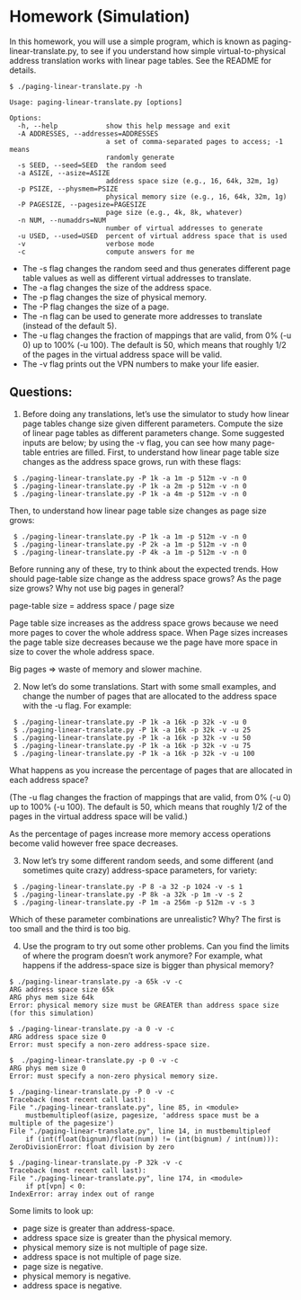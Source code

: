 # Homework (Simulation)
In this homework, you will use a simple program, which is known as paging-linear-translate.py, to see if you understand how simple virtual-to-physical address translation works with linear page tables. See the README for details.

```
$ ./paging-linear-translate.py -h
```
```
Usage: paging-linear-translate.py [options]

Options:
  -h, --help            show this help message and exit
  -A ADDRESSES, --addresses=ADDRESSES
                        a set of comma-separated pages to access; -1 means
                        randomly generate
  -s SEED, --seed=SEED  the random seed
  -a ASIZE, --asize=ASIZE
                        address space size (e.g., 16, 64k, 32m, 1g)
  -p PSIZE, --physmem=PSIZE
                        physical memory size (e.g., 16, 64k, 32m, 1g)
  -P PAGESIZE, --pagesize=PAGESIZE
                        page size (e.g., 4k, 8k, whatever)
  -n NUM, --numaddrs=NUM
                        number of virtual addresses to generate
  -u USED, --used=USED  percent of virtual address space that is used
  -v                    verbose mode
  -c                    compute answers for me
```
- The -s flag changes the random seed and thus generates different
  page table values as well as different virtual addresses to translate.
- The -a flag changes the size of the address space.
- The -p flag changes the size of physical memory.
- The -P flag changes the size of a page.
- The -n flag can be used to generate more addresses to translate
  (instead of the default 5).
- The -u flag changes the fraction of mappings that are valid, from
  0% (-u 0) up to 100% (-u 100). The default is 50, which means
  that roughly 1/2 of the pages in the virtual address space will be valid.
- The -v flag prints out the VPN numbers to make your life easier.

## Questions:

1. Before doing any translations, let’s use the simulator to study how linear page tables change size given different parameters. Compute the size of linear page tables as different parameters change. Some suggested inputs are below; by using the -v flag, you can see how many page-table entries are filled. First, to understand how linear page table size changes as the address space grows, run with these flags:

```
 $ ./paging-linear-translate.py -P 1k -a 1m -p 512m -v -n 0
 $ ./paging-linear-translate.py -P 1k -a 2m -p 512m -v -n 0
 $ ./paging-linear-translate.py -P 1k -a 4m -p 512m -v -n 0
```
Then, to understand how linear page table size changes as page size grows:

```
 $ ./paging-linear-translate.py -P 1k -a 1m -p 512m -v -n 0
 $ ./paging-linear-translate.py -P 2k -a 1m -p 512m -v -n 0
 $ ./paging-linear-translate.py -P 4k -a 1m -p 512m -v -n 0
```
Before running any of these, try to think about the expected trends. How should page-table size change as the address space grows? As the page size grows? Why not use big pages in general?

page-table size = address space / page size

Page table size increases as the address space grows because we need more pages to cover the whole address space. 
When Page sizes increases the page table size decreases because we the page have more space in size to cover the whole address space.

Big pages => waste of memory and slower machine.

2. Now let’s do some translations. Start with some small examples, and change the number of pages that are allocated to the address space with the -u flag. For example:

```
 $ ./paging-linear-translate.py -P 1k -a 16k -p 32k -v -u 0
 $ ./paging-linear-translate.py -P 1k -a 16k -p 32k -v -u 25
 $ ./paging-linear-translate.py -P 1k -a 16k -p 32k -v -u 50
 $ ./paging-linear-translate.py -P 1k -a 16k -p 32k -v -u 75
 $ ./paging-linear-translate.py -P 1k -a 16k -p 32k -v -u 100
```
What happens as you increase the percentage of pages that are allocated in each address space?

(The -u flag changes the fraction of mappings that are valid, from 0% (-u 0) up to 100% (-u 100). The default is 50, which means that roughly 1/2 of the pages in the virtual address space will be valid.)

As the percentage of pages increase more memory access operations become valid however free space decreases.


3. Now let’s try some different random seeds, and some different (and sometimes quite crazy) address-space parameters, for variety:
```
 $ ./paging-linear-translate.py -P 8 -a 32 -p 1024 -v -s 1
 $ ./paging-linear-translate.py -P 8k -a 32k -p 1m -v -s 2
 $ ./paging-linear-translate.py -P 1m -a 256m -p 512m -v -s 3
```
Which of these parameter combinations are unrealistic? Why?
The first is too small and the third is too big.

4. Use the program to try out some other problems. Can you find the limits of where the program doesn’t work anymore? For example, what happens if the address-space size is bigger than physical memory?

```
$ ./paging-linear-translate.py -a 65k -v -c
ARG address space size 65k
ARG phys mem size 64k
Error: physical memory size must be GREATER than address space size (for this simulation)

$ ./paging-linear-translate.py -a 0 -v -c
ARG address space size 0
Error: must specify a non-zero address-space size.

$  ./paging-linear-translate.py -p 0 -v -c
ARG phys mem size 0
Error: must specify a non-zero physical memory size.

$ ./paging-linear-translate.py -P 0 -v -c
Traceback (most recent call last):
File "./paging-linear-translate.py", line 85, in <module>
    mustbemultipleof(asize, pagesize, 'address space must be a multiple of the pagesize')
File "./paging-linear-translate.py", line 14, in mustbemultipleof
    if (int(float(bignum)/float(num)) != (int(bignum) / int(num))):
ZeroDivisionError: float division by zero

$ ./paging-linear-translate.py -P 32k -v -c
Traceback (most recent call last):
File "./paging-linear-translate.py", line 174, in <module>
    if pt[vpn] < 0:
IndexError: array index out of range
```
Some limits to look up:

- page size is greater than address-space.
- address space size is greater than the physical memory.
- physical memory size is not multiple of page size.
- address space is not multiple of page size.
- page size is negative.
- physical memory is negative.
- address space is negative.
